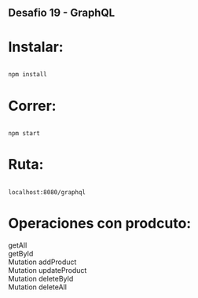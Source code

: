 ## Desafio 19 - GraphQL  

# Instalar:  

```

npm install

```  

# Correr:  

```  

npm start

```  

# Ruta: 

```  

localhost:8080/graphql  

```  

# Operaciones con prodcuto:  

getAll  
getById  
Mutation addProduct  
Mutation updateProduct  
Mutation deleteById  
Mutation deleteAll  

